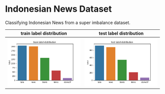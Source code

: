 # Indonesian News Dataset

Classifying Indonesian News from a super imbalance dataset.

train label distribution | test label distribution
---|---
![train dist](train_dist.png) | ![test dist](test_dist.png)

